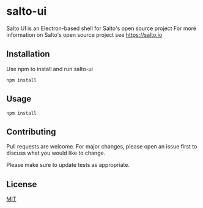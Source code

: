 # salto-ui

Salto UI is an Electron-based shell for Salto's open source project
For more information on Salto's open source project see https://salto.io

## Installation

Use npm to install and run salto-ui

```
npm install
```

## Usage

```
npm install
```

## Contributing
Pull requests are welcome. For major changes, please open an issue first to discuss what you would like to change.

Please make sure to update tests as appropriate.

## License
[MIT](https://choosealicense.com/licenses/mit/)
